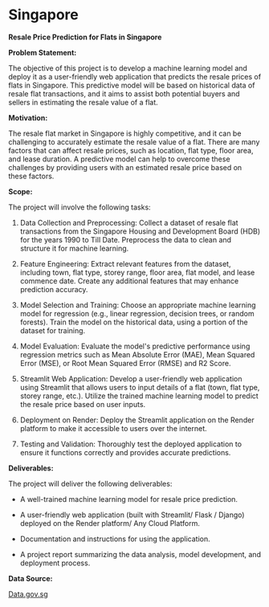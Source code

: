 # Singapore 

**Resale Price Prediction for Flats in Singapore**

**Problem Statement:**

The objective of this project is to develop a machine learning model and deploy it as a user-friendly web application that predicts the resale prices of flats in Singapore. This predictive model will be based on historical data of resale flat transactions, and it aims to assist both potential buyers and sellers in estimating the resale value of a flat.

**Motivation:**

The resale flat market in Singapore is highly competitive, and it can be challenging to accurately estimate the resale value of a flat. There are many factors that can affect resale prices, such as location, flat type, floor area, and lease duration. A predictive model can help to overcome these challenges by providing users with an estimated resale price based on these factors.

**Scope:**

The project will involve the following tasks:

1. Data Collection and Preprocessing: Collect a dataset of resale flat transactions from the Singapore Housing and Development Board (HDB) for the years 1990 to Till Date. Preprocess the data to clean and structure it for machine learning.
  
2. Feature Engineering: Extract relevant features from the dataset, including town, flat type, storey range, floor area, flat model, and lease commence date. Create any additional features that may enhance prediction accuracy.
   
3. Model Selection and Training: Choose an appropriate machine learning model for regression (e.g., linear regression, decision trees, or random forests). Train the model on the historical data, using a portion of the dataset for training.
   
4. Model Evaluation: Evaluate the model's predictive performance using regression metrics such as Mean Absolute Error (MAE), Mean Squared Error (MSE), or Root Mean Squared Error (RMSE) and R2 Score.
   
5. Streamlit Web Application: Develop a user-friendly web application using Streamlit that allows users to input details of a flat (town, flat type, storey range, etc.). Utilize the trained machine learning model to predict the resale price based on user inputs.
    
6. Deployment on Render: Deploy the Streamlit application on the Render platform to make it accessible to users over the internet.
    
7. Testing and Validation: Thoroughly test the deployed application to ensure it functions correctly and provides accurate predictions.

**Deliverables:**

The project will deliver the following deliverables:

- A well-trained machine learning model for resale price prediction.
  
- A user-friendly web application (built with Streamlit/ Flask / Django) deployed on the Render platform/ Any Cloud Platform.
  
- Documentation and instructions for using the application.
  
- A project report summarizing the data analysis, model development, and deployment process.

**Data Source:**

[Data.gov.sg](https://beta.data.gov.sg/collections/189/view)
